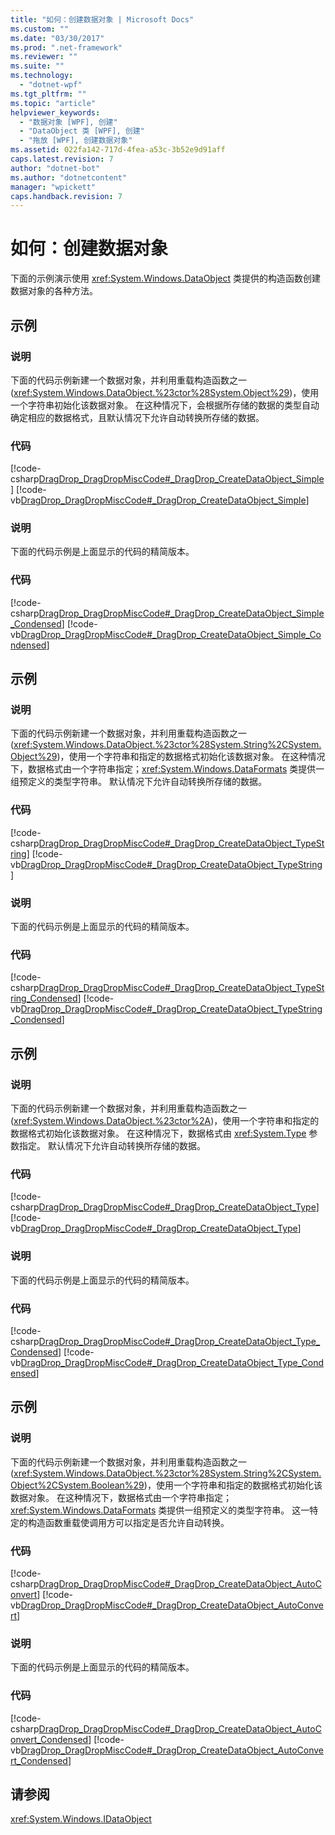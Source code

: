 ```yaml
---
title: "如何：创建数据对象 | Microsoft Docs"
ms.custom: ""
ms.date: "03/30/2017"
ms.prod: ".net-framework"
ms.reviewer: ""
ms.suite: ""
ms.technology: 
  - "dotnet-wpf"
ms.tgt_pltfrm: ""
ms.topic: "article"
helpviewer_keywords: 
  - "数据对象 [WPF], 创建"
  - "DataObject 类 [WPF], 创建"
  - "拖放 [WPF], 创建数据对象"
ms.assetid: 022fa142-717d-4fea-a53c-3b52e9d91aff
caps.latest.revision: 7
author: "dotnet-bot"
ms.author: "dotnetcontent"
manager: "wpickett"
caps.handback.revision: 7
---
```

# 如何：创建数据对象
下面的示例演示使用 <xref:System.Windows.DataObject> 类提供的构造函数创建数据对象的各种方法。  
  
## 示例  
  
### 说明  
 下面的代码示例新建一个数据对象，并利用重载构造函数之一 \(<xref:System.Windows.DataObject.%23ctor%28System.Object%29>\)，使用一个字符串初始化该数据对象。  在这种情况下，会根据所存储的数据的类型自动确定相应的数据格式，且默认情况下允许自动转换所存储的数据。  
  
### 代码  
 [!code-csharp[DragDrop_DragDropMiscCode#_DragDrop_CreateDataObject_Simple](../../../../samples/snippets/csharp/VS_Snippets_Wpf/DragDrop_DragDropMiscCode/CSharp/Window1.xaml.cs#_dragdrop_createdataobject_simple)]
 [!code-vb[DragDrop_DragDropMiscCode#_DragDrop_CreateDataObject_Simple](../../../../samples/snippets/visualbasic/VS_Snippets_Wpf/DragDrop_DragDropMiscCode/visualbasic/window1.xaml.vb#_dragdrop_createdataobject_simple)]  
  
### 说明  
 下面的代码示例是上面显示的代码的精简版本。  
  
### 代码  
 [!code-csharp[DragDrop_DragDropMiscCode#_DragDrop_CreateDataObject_Simple_Condensed](../../../../samples/snippets/csharp/VS_Snippets_Wpf/DragDrop_DragDropMiscCode/CSharp/Window1.xaml.cs#_dragdrop_createdataobject_simple_condensed)]
 [!code-vb[DragDrop_DragDropMiscCode#_DragDrop_CreateDataObject_Simple_Condensed](../../../../samples/snippets/visualbasic/VS_Snippets_Wpf/DragDrop_DragDropMiscCode/visualbasic/window1.xaml.vb#_dragdrop_createdataobject_simple_condensed)]  
  
## 示例  
  
### 说明  
 下面的代码示例新建一个数据对象，并利用重载构造函数之一 \(<xref:System.Windows.DataObject.%23ctor%28System.String%2CSystem.Object%29>\)，使用一个字符串和指定的数据格式初始化该数据对象。  在这种情况下，数据格式由一个字符串指定；<xref:System.Windows.DataFormats> 类提供一组预定义的类型字符串。  默认情况下允许自动转换所存储的数据。  
  
### 代码  
 [!code-csharp[DragDrop_DragDropMiscCode#_DragDrop_CreateDataObject_TypeString](../../../../samples/snippets/csharp/VS_Snippets_Wpf/DragDrop_DragDropMiscCode/CSharp/Window1.xaml.cs#_dragdrop_createdataobject_typestring)]
 [!code-vb[DragDrop_DragDropMiscCode#_DragDrop_CreateDataObject_TypeString](../../../../samples/snippets/visualbasic/VS_Snippets_Wpf/DragDrop_DragDropMiscCode/visualbasic/window1.xaml.vb#_dragdrop_createdataobject_typestring)]  
  
### 说明  
 下面的代码示例是上面显示的代码的精简版本。  
  
### 代码  
 [!code-csharp[DragDrop_DragDropMiscCode#_DragDrop_CreateDataObject_TypeString_Condensed](../../../../samples/snippets/csharp/VS_Snippets_Wpf/DragDrop_DragDropMiscCode/CSharp/Window1.xaml.cs#_dragdrop_createdataobject_typestring_condensed)]
 [!code-vb[DragDrop_DragDropMiscCode#_DragDrop_CreateDataObject_TypeString_Condensed](../../../../samples/snippets/visualbasic/VS_Snippets_Wpf/DragDrop_DragDropMiscCode/visualbasic/window1.xaml.vb#_dragdrop_createdataobject_typestring_condensed)]  
  
## 示例  
  
### 说明  
 下面的代码示例新建一个数据对象，并利用重载构造函数之一 \(<xref:System.Windows.DataObject.%23ctor%2A>\)，使用一个字符串和指定的数据格式初始化该数据对象。  在这种情况下，数据格式由 <xref:System.Type> 参数指定。  默认情况下允许自动转换所存储的数据。  
  
### 代码  
 [!code-csharp[DragDrop_DragDropMiscCode#_DragDrop_CreateDataObject_Type](../../../../samples/snippets/csharp/VS_Snippets_Wpf/DragDrop_DragDropMiscCode/CSharp/Window1.xaml.cs#_dragdrop_createdataobject_type)]
 [!code-vb[DragDrop_DragDropMiscCode#_DragDrop_CreateDataObject_Type](../../../../samples/snippets/visualbasic/VS_Snippets_Wpf/DragDrop_DragDropMiscCode/visualbasic/window1.xaml.vb#_dragdrop_createdataobject_type)]  
  
### 说明  
 下面的代码示例是上面显示的代码的精简版本。  
  
### 代码  
 [!code-csharp[DragDrop_DragDropMiscCode#_DragDrop_CreateDataObject_Type_Condensed](../../../../samples/snippets/csharp/VS_Snippets_Wpf/DragDrop_DragDropMiscCode/CSharp/Window1.xaml.cs#_dragdrop_createdataobject_type_condensed)]
 [!code-vb[DragDrop_DragDropMiscCode#_DragDrop_CreateDataObject_Type_Condensed](../../../../samples/snippets/visualbasic/VS_Snippets_Wpf/DragDrop_DragDropMiscCode/visualbasic/window1.xaml.vb#_dragdrop_createdataobject_type_condensed)]  
  
## 示例  
  
### 说明  
 下面的代码示例新建一个数据对象，并利用重载构造函数之一 \(<xref:System.Windows.DataObject.%23ctor%28System.String%2CSystem.Object%2CSystem.Boolean%29>\)，使用一个字符串和指定的数据格式初始化该数据对象。  在这种情况下，数据格式由一个字符串指定；<xref:System.Windows.DataFormats> 类提供一组预定义的类型字符串。  这一特定的构造函数重载使调用方可以指定是否允许自动转换。  
  
### 代码  
 [!code-csharp[DragDrop_DragDropMiscCode#_DragDrop_CreateDataObject_AutoConvert](../../../../samples/snippets/csharp/VS_Snippets_Wpf/DragDrop_DragDropMiscCode/CSharp/Window1.xaml.cs#_dragdrop_createdataobject_autoconvert)]
 [!code-vb[DragDrop_DragDropMiscCode#_DragDrop_CreateDataObject_AutoConvert](../../../../samples/snippets/visualbasic/VS_Snippets_Wpf/DragDrop_DragDropMiscCode/visualbasic/window1.xaml.vb#_dragdrop_createdataobject_autoconvert)]  
  
### 说明  
 下面的代码示例是上面显示的代码的精简版本。  
  
### 代码  
 [!code-csharp[DragDrop_DragDropMiscCode#_DragDrop_CreateDataObject_AutoConvert_Condensed](../../../../samples/snippets/csharp/VS_Snippets_Wpf/DragDrop_DragDropMiscCode/CSharp/Window1.xaml.cs#_dragdrop_createdataobject_autoconvert_condensed)]
 [!code-vb[DragDrop_DragDropMiscCode#_DragDrop_CreateDataObject_AutoConvert_Condensed](../../../../samples/snippets/visualbasic/VS_Snippets_Wpf/DragDrop_DragDropMiscCode/visualbasic/window1.xaml.vb#_dragdrop_createdataobject_autoconvert_condensed)]  
  
## 请参阅  
 <xref:System.Windows.IDataObject>